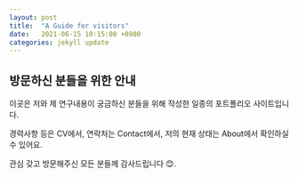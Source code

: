 ```yaml
---
layout: post
title:  "A Guide for visitors"
date:   2021-06-15 10:15:00 +0900
categories: jekyll update
---
```


## 방문하신 분들을 위한 안내 

이곳은 저와 제 연구내용이 궁금하신 분들을 위해 작성한 일종의 포트폴리오 사이트입니다.

경력사항 등은 CV에서, 연락처는 Contact에서, 저의 현재 상태는 About에서 확인하실 수 있어요.

관심 갖고 방문해주신 모든 분들께 감사드립니다 😊.